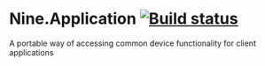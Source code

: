 # Nine.Application [![Build status](https://ci.appveyor.com/api/projects/status/ocrssja2bnos8g2v)](https://ci.appveyor.com/project/yufeih/nine-application)

A portable way of accessing common device functionality for client applications
